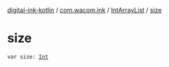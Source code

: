 [digital-ink-kotlin](../../index.md) / [com.wacom.ink](../index.md) / [IntArrayList](index.md) / [size](./size.md)

# size

`var size: `[`Int`](https://kotlinlang.org/api/latest/jvm/stdlib/kotlin/-int/index.html)